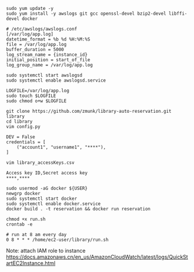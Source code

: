 
`sudo yum update -y`  
`sudo yum install -y awslogs git gcc openssl-devel bzip2-devel libffi-devel docker`

```
# /etc/awslogs/awslogs.conf
[/var/log/app.log]
datetime_format = %b %d %H:%M:%S
file = /var/log/app.log
buffer_duration = 5000
log_stream_name = {instance_id}
initial_position = start_of_file
log_group_name = /var/log/app.log
```
`sudo systemctl start awslogsd`  
`sudo systemctl enable awslogsd.service`  

`LOGFILE=/var/log/app.log`  
`sudo touch $LOGFILE`  
`sudo chmod o+w $LOGFILE`  

`git clone https://github.com/zmunk/library-auto-reservation.git library`  
`cd library`  
`vim config.py`
```
DEV = False
credentials = [
    ("account1", "username1", "****"),
]
```

`vim library_accessKeys.csv`
```
Access key ID,Secret access key
****,****
```

`sudo usermod -aG docker ${USER}`  
`newgrp docker`  
`sudo systemctl start docker`  
`sudo systemctl enable docker.service`  
`docker build . -t reservation && docker run reservation`  

`chmod +x run.sh`  
`crontab -e`
```
# run at 8 am every day
0 8 * * * /home/ec2-user/library/run.sh
```

Note: attach IAM role to instance  
https://docs.amazonaws.cn/en_us/AmazonCloudWatch/latest/logs/QuickStartEC2Instance.html
